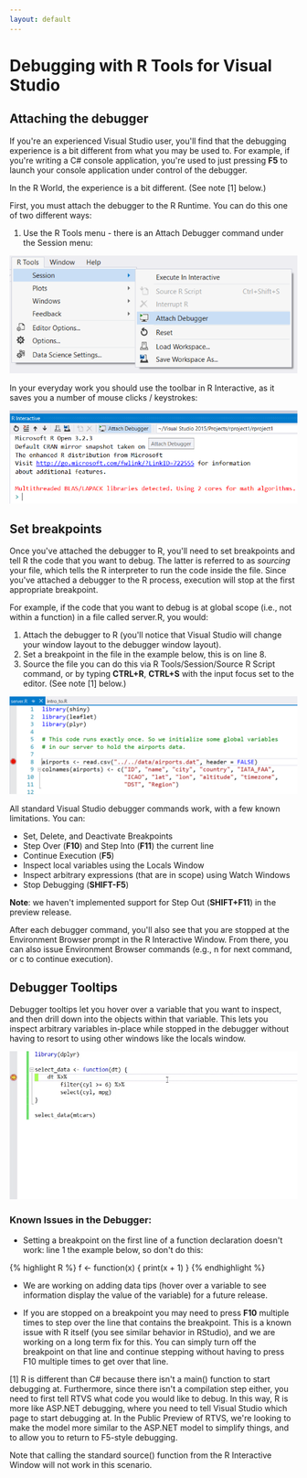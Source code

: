 ```yaml
---
layout: default
---
```


# Debugging with R Tools for Visual Studio

## Attaching the debugger

If you're an experienced Visual Studio user, you'll find that the debugging
experience is a bit different from what you may be used to. For example, if
you're writing a C# console application, you're used to just pressing **F5**
to launch your console application under control of the debugger.

In the R World, the experience is a bit different. (See note [1] below.)

First, you must attach the debugger to the R Runtime. You can do this one of two
different ways:

1. Use the R Tools menu - there is an Attach Debugger command under the Session
   menu:

  ![](./media/RTVS-Debugging-attach-debugger.png)

In your everyday work you should use the toolbar in R Interactive, as it saves
you a number of mouse clicks / keystrokes:

  ![](./media/RTVS-Debugging-r-toolbar.png)

## Set breakpoints

Once you've attached the debugger to R, you'll need to set breakpoints and tell
R the code that you want to debug. The latter is referred to as *sourcing* your
file, which tells the R interpreter to run the code inside the file. Since
you've attached a debugger to the R process, execution will stop at the first
appropriate breakpoint.

For example, if the code that you want to debug is at global scope (i.e., not
within a function) in a file called server.R, you would:

1. Attach the debugger to R (you'll notice that Visual Studio will change your
   window layout to the debugger window layout).
2. Set a breakpoint in the file in the example below, this is on line 8.
3. Source the file you can do this via R Tools/Session/Source R Script command,
   or by typing **CTRL+R**, **CTRL+S** with the input focus set to the editor.
   (See note [1] below.)

  ![](./media/RTVS-Debugging-set-breakpoint.png)

All standard Visual Studio debugger commands work, with a few known limitations.
You can:

* Set, Delete, and Deactivate Breakpoints
* Step Over (**F10**) and Step Into (**F11**) the current line
* Continue Execution (**F5**)
* Inspect local variables using the Locals Window
* Inspect arbitrary expressions (that are in scope) using Watch Windows
* Stop Debugging (**SHIFT-F5**)

**Note**: we haven't implemented support for Step Out (**SHIFT+F11**) in the preview
release.

After each debugger command, you'll also see that you are stopped at the
Environment Browser prompt in the R Interactive Window.  From there, you can
also issue Environment Browser commands (e.g., n for next command, or c to
continue execution). 

## Debugger Tooltips

Debugger tooltips let you hover over a variable that you want to inspect, and
then drill down into the objects within that variable. This lets you inspect
arbitrary variables in-place while stopped in the debugger without having to
resort to using other windows like the locals window.

![](media/debugger_tooltips.gif)

### Known Issues in the Debugger:

* Setting a breakpoint on the first line of a function declaration doesn't
work: line 1 the example below, so don't do this:

{% highlight R %}
f <- function(x) {
    print(x + 1)
}
{% endhighlight %}

* We are working on adding data tips (hover over a variable to see information
display the value of the variable) for a future release.

* If you are stopped on a breakpoint you may need to press **F10** multiple
times to step over the line that contains the breakpoint. This is a known
issue with R itself (you see similar behavior in RStudio), and we are working
on a long term fix for this. You can simply turn off the breakpoint on that
line and continue stepping without having to press F10 multiple times to get
over that line. 

[1] R is different than C# because there isn't a main() function to start
debugging at. Furthermore, since there isn't a compilation step either, you
need to first tell RTVS what code you would like to debug. In this way, R is
more like ASP.NET debugging, where you need to tell Visual Studio which page to
start debugging at. In the Public Preview of RTVS, we're looking to make the
model more similar to the ASP.NET model to simplify things, and to allow you to
return to F5-style debugging.  

Note that calling the standard source() function from the R Interactive Window
will not work in this scenario. 
